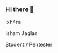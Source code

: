 ### Hi there 👋

<!--
**ixh4m/ixh4m** is a ✨ _special_ ✨ repository because its `README.md` (this file) appears on your GitHub profile.

Here are some ideas to get you started:

- 🔭 I’m currently working on ...
- 🌱 I’m currently learning ...
- 👯 I’m looking to collaborate on ...
- 🤔 I’m looking for help with ...
- 💬 Ask me about ...
- 📫 How to reach me: ...
- 😄 Pronouns: ...
- ⚡ Fun fact: ...
-->
 <link rel="stylesheet" href="https://use.fontawesome.com/releases/v5.11.2/css/all.css"
 integrity="sha384-KA6wR/X5RY4zFAHpv/CnoG2UW1uogYfdnP67Uv7eULvTveboZJg0qUpmJZb5VqzN" crossorigin="anonymous">
 <link href="https://fonts.googleapis.com/css?family=Righteous|Ubuntu+Mono&display=swap" rel="stylesheet">
 <link rel="stylesheet" href="https://stackpath.bootstrapcdn.com/bootstrap/4.3.1/css/bootstrap.min.css"
 integrity="sha384-ggOyR0iXCbMQv3Xipma34MD+dH/1fQ784/j6cY/iJTQUOhcWr7x9JvoRxT2MZw1T" crossorigin="anonymous">
 <link rel="stylesheet" href="css/main.css" type="text/css">
 <body>
 <div id="particles-js"></div>
 <div class="container">
 <div class="center">
 <div class="row d-flex flex-wrap align-items-center">
 <div class="col-md-5">
 <!--img class="image img-fluid" src="img/avatar.png" -->
 </div>
<div class="col-md">
<p class="header1">ixh4m</p>
 <p class="header3">Isham Jaglan</p>
 <p class="header2">Student / Pentester </p>
 <!-- a class="link1" href="https://ixh4m.github.io/blog" data-toggle="tooltip" data-placement="bottom" title="Blog"><i
 class="fas fa-university"></i></a-->
 <a class="link1" href="https://twitter.com/ixh4m_" data-toggle="tooltip" data-placement="bottom"
 title="Twitter"><i class="fab fa-twitter"></i></a>
 <a class="link1" href="https://linkedin.com/in/ishamjaglan" data-toggle="tooltip" data-placement="bottom"
 title="LinkedIn"><i class="fab fa-linkedin"></i></a>
 <a class="link1" href="https://gitlab.com/ixh4m" data-toggle="tooltip" data-placement="bottom" 
 title="GitLab"><i class="fab fa-gitlab"></i></a>
 <a class="link1" href="https://github.com/ixh4m" data-toggle="tooltip" data-placement="bottom"
 title="GitHub"><i class="fab fa-github"></i></a>
 
<a class="link1" href="https://instagram.com/ixh4m" data-toggle="tooltip" data-placement="bottom" title="Instagram"><i class="fab fa-instagram"></i></a>
 </div>
 </div>
 </div>
 </div>
 <script src="https://code.jquery.com/jquery-3.3.1.slim.min.js"
 integrity="sha384-q8i/X+965DzO0rT7abK41JStQIAqVgRVzpbzo5smXKp4YfRvH+8abtTE1Pi6jizo"
 crossorigin="anonymous"></script>
 <script src="https://cdnjs.cloudflare.com/ajax/libs/popper.js/1.14.7/umd/popper.min.js"
 integrity="sha384-UO2eT0CpHqdSJQ6hJty5KVphtPhzWj9WO1clHTMGa3JDZwrnQq4sF86dIHNDz0W1"
 crossorigin="anonymous"></script>
 <script src="https://stackpath.bootstrapcdn.com/bootstrap/4.3.1/js/bootstrap.min.js"
 integrity="sha384-JjSmVgyd0p3pXB1rRibZUAYoIIy6OrQ6VrjIEaFf/nJGzIxFDsf4x0xIM+B07jRM"
 crossorigin="anonymous"></script>
 <script src="https://cdn.jsdelivr.net/npm/particles.js@2.0.0/particles.min.js"></script>
 <script src="js/main.js"></script>
</body>
